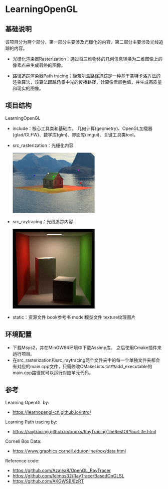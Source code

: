 # LearningOpenGL
## 基础说明

该项目分为两个部分，第一部分主要涉及光栅化的内容，第二部分主要涉及光线追踪的内容。
- 光栅化渲染器Rasterization：通过将三维物体的几何信息转换为二维图像上的像素点来生成最终的图像。

- 路径追踪渲染器Path tracing：康奈尔盒路径追踪是一种基于蒙特卡洛方法的渲染算法，该算法跟踪场景中光的传播路径，计算像素颜色值，并生成高质量和现实的图像。

## 项目结构
LearningOpenGL
- include：核心工具类和基础库。
  几何计算(geometry)、OpenGL加载器(glad/GLFW)、数学库(glm)、界面库(imgui)、关键工具类tool。
  
- src_rasterization：光栅化内容
  
  <img src="./assets/image-20250519170502796.png" alt="image-20250519170502796" style="zoom: 33%;" />
  
- src_raytracing：光线追踪内容
  
  <img src="./src_raytracing/03_Raytracing_07/result/PathTracingMetalResult05_emi05.png" alt="PathTracingMetalResult05_emi05" style="zoom:50%;" />
  
- static：资源文件
  book参考书
  model模型文件
  texture纹理图片

## 环境配置
- 下载Msys2，并在MinGW64环境中下载Assimp库。
之后使用Cmake插件来运行项目。
- 在src_rasterization和src_raytracing两个文件夹中的每一个单独文件夹都会有对应的main.cpp文件，只需修改CMakeLists.txt中add_executable的main.cpp路径就可以运行对应单元代码。

## 参考
Learning OpenGL by: 
- https://learnopengl-cn.github.io/intro/

Learning Path tracing by: 
- https://raytracing.github.io/books/RayTracingTheRestOfYourLife.html

Cornell Box Data: 
- https://www.graphics.cornell.edu/online/box/data.html

Reference code: 
- https://github.com/Azalea8/OpenGL_RayTracer 
- https://github.com/feimos32/RayTracerBasedOnGLSL
- https://github.com/AKGWSB/EzRT